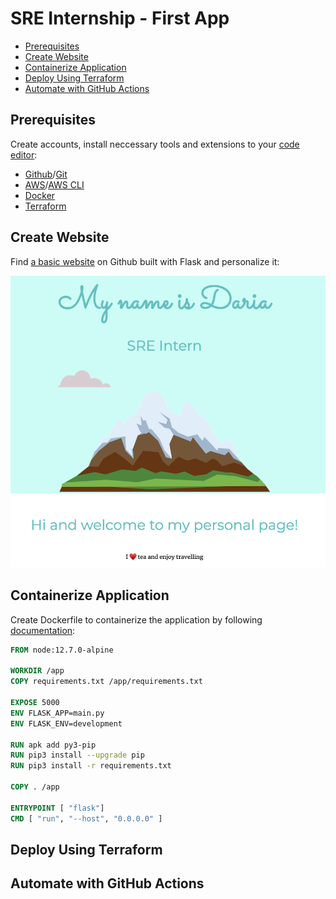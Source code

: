 # SRE Internship - First App
  - [Prerequisites](#prerequisites)
  - [Create Website](#create-website)
  - [Containerize Application](#containerize-application)
  - [Deploy Using Terraform](#deploy-using-terraform)
  - [Automate with GitHub Actions](#automate-with-github-actions)

## Prerequisites

Create accounts, install neccessary tools and extensions to your [code editor](https://www.hostinger.com/tutorials/best-code-editors):
- [Github](https://github.com/pricing)/[Git](https://formulae.brew.sh/formula/git)
- [AWS](https://aws.amazon.com/free)/[AWS CLI](https://formulae.brew.sh/formula/awscli)
- [Docker](https://www.docker.com)
- [Terraform](https://www.terraform.io)

## Create Website

Find [a basic website](https://github.com/gurkirat63/Flask-PersonalSite) on Github built with Flask and personalize it:

![Personalized website](/images/website.png)

## Containerize Application

Create Dockerfile to containerize the application by following [documentation](https://www.freecodecamp.org/news/how-to-dockerize-a-flask-app/):

```dockerfile
FROM node:12.7.0-alpine

WORKDIR /app
COPY requirements.txt /app/requirements.txt

EXPOSE 5000
ENV FLASK_APP=main.py
ENV FLASK_ENV=development

RUN apk add py3-pip
RUN pip3 install --upgrade pip
RUN pip3 install -r requirements.txt

COPY . /app

ENTRYPOINT [ "flask"]
CMD [ "run", "--host", "0.0.0.0" ]
```

## Deploy Using Terraform

## Automate with GitHub Actions